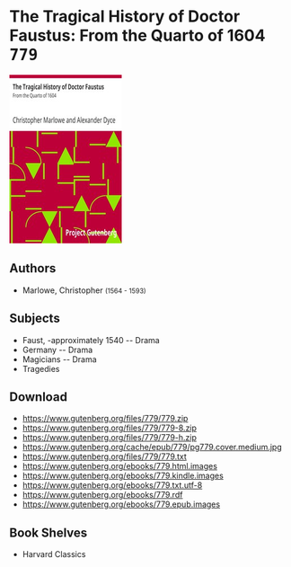 # The Tragical History of Doctor Faustus: From the Quarto of 1604 <kbd>779</kbd>

![](./cover.medium.jpg "")

## Authors


 - Marlowe, Christopher <small>(1564 - 1593)</small>

## Subjects


 - Faust, -approximately 1540 -- Drama
 - Germany -- Drama
 - Magicians -- Drama
 - Tragedies

## Download


 - https://www.gutenberg.org/files/779/779.zip
 - https://www.gutenberg.org/files/779/779-8.zip
 - https://www.gutenberg.org/files/779/779-h.zip
 - https://www.gutenberg.org/cache/epub/779/pg779.cover.medium.jpg
 - https://www.gutenberg.org/files/779/779.txt
 - https://www.gutenberg.org/ebooks/779.html.images
 - https://www.gutenberg.org/ebooks/779.kindle.images
 - https://www.gutenberg.org/ebooks/779.txt.utf-8
 - https://www.gutenberg.org/ebooks/779.rdf
 - https://www.gutenberg.org/ebooks/779.epub.images

## Book Shelves


 - Harvard Classics
